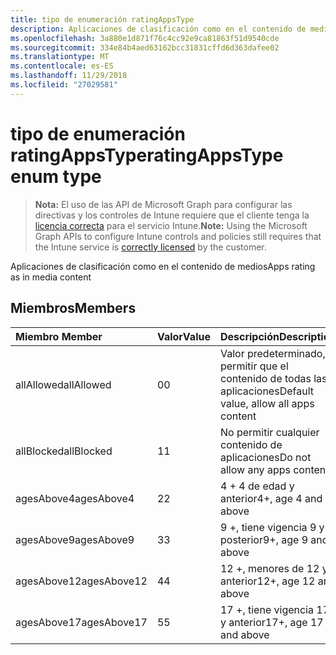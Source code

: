 ```yaml
---
title: tipo de enumeración ratingAppsType
description: Aplicaciones de clasificación como en el contenido de medios
ms.openlocfilehash: 3a880e1d871f76c4cc92e9ca81863f51d9540cde
ms.sourcegitcommit: 334e84b4aed63162bcc31831cffd6d363dafee02
ms.translationtype: MT
ms.contentlocale: es-ES
ms.lasthandoff: 11/29/2018
ms.locfileid: "27029581"
---
```

# <a name="ratingappstype-enum-type"></a><span data-ttu-id="bf208-103">tipo de enumeración ratingAppsType</span><span class="sxs-lookup"><span data-stu-id="bf208-103">ratingAppsType enum type</span></span>

> <span data-ttu-id="bf208-104">**Nota:** El uso de las API de Microsoft Graph para configurar las directivas y los controles de Intune requiere que el cliente tenga la [licencia correcta](https://go.microsoft.com/fwlink/?linkid=839381) para el servicio Intune.</span><span class="sxs-lookup"><span data-stu-id="bf208-104">**Note:** Using the Microsoft Graph APIs to configure Intune controls and policies still requires that the Intune service is [correctly licensed](https://go.microsoft.com/fwlink/?linkid=839381) by the customer.</span></span>

<span data-ttu-id="bf208-105">Aplicaciones de clasificación como en el contenido de medios</span><span class="sxs-lookup"><span data-stu-id="bf208-105">Apps rating as in media content</span></span>
## <a name="members"></a><span data-ttu-id="bf208-106">Miembros</span><span class="sxs-lookup"><span data-stu-id="bf208-106">Members</span></span>
|<span data-ttu-id="bf208-107">Miembro	</span><span class="sxs-lookup"><span data-stu-id="bf208-107">Member</span></span>|<span data-ttu-id="bf208-108">Valor</span><span class="sxs-lookup"><span data-stu-id="bf208-108">Value</span></span>|<span data-ttu-id="bf208-109">Descripción</span><span class="sxs-lookup"><span data-stu-id="bf208-109">Description</span></span>|
|:---|:---|:---|
|<span data-ttu-id="bf208-110">allAllowed</span><span class="sxs-lookup"><span data-stu-id="bf208-110">allAllowed</span></span>|<span data-ttu-id="bf208-111">0</span><span class="sxs-lookup"><span data-stu-id="bf208-111">0</span></span>|<span data-ttu-id="bf208-112">Valor predeterminado, permitir que el contenido de todas las aplicaciones</span><span class="sxs-lookup"><span data-stu-id="bf208-112">Default value, allow all apps content</span></span>|
|<span data-ttu-id="bf208-113">allBlocked</span><span class="sxs-lookup"><span data-stu-id="bf208-113">allBlocked</span></span>|<span data-ttu-id="bf208-114">1</span><span class="sxs-lookup"><span data-stu-id="bf208-114">1</span></span>|<span data-ttu-id="bf208-115">No permitir cualquier contenido de aplicaciones</span><span class="sxs-lookup"><span data-stu-id="bf208-115">Do not allow any apps content</span></span>|
|<span data-ttu-id="bf208-116">agesAbove4</span><span class="sxs-lookup"><span data-stu-id="bf208-116">agesAbove4</span></span>|<span data-ttu-id="bf208-117">2</span><span class="sxs-lookup"><span data-stu-id="bf208-117">2</span></span>|<span data-ttu-id="bf208-118">4 + 4 de edad y anterior</span><span class="sxs-lookup"><span data-stu-id="bf208-118">4+, age 4 and above</span></span>|
|<span data-ttu-id="bf208-119">agesAbove9</span><span class="sxs-lookup"><span data-stu-id="bf208-119">agesAbove9</span></span>|<span data-ttu-id="bf208-120">3</span><span class="sxs-lookup"><span data-stu-id="bf208-120">3</span></span>|<span data-ttu-id="bf208-121">9 +, tiene vigencia 9 y posterior</span><span class="sxs-lookup"><span data-stu-id="bf208-121">9+, age 9 and above</span></span>|
|<span data-ttu-id="bf208-122">agesAbove12</span><span class="sxs-lookup"><span data-stu-id="bf208-122">agesAbove12</span></span>|<span data-ttu-id="bf208-123">4</span><span class="sxs-lookup"><span data-stu-id="bf208-123">4</span></span>|<span data-ttu-id="bf208-124">12 +, menores de 12 y anterior</span><span class="sxs-lookup"><span data-stu-id="bf208-124">12+, age 12 and above</span></span> |
|<span data-ttu-id="bf208-125">agesAbove17</span><span class="sxs-lookup"><span data-stu-id="bf208-125">agesAbove17</span></span>|<span data-ttu-id="bf208-126">5</span><span class="sxs-lookup"><span data-stu-id="bf208-126">5</span></span>|<span data-ttu-id="bf208-127">17 +, tiene vigencia 17 y anterior</span><span class="sxs-lookup"><span data-stu-id="bf208-127">17+, age 17 and above</span></span>|



